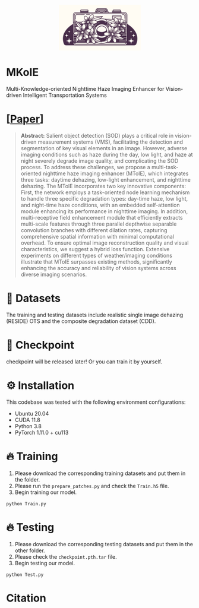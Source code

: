 <div align="center">
  <p>
        <img src="images/logo.png" width="220">
    </a>
</p>
</div>

# MKoIE
Multi-Knowledge-oriented Nighttime Haze Imaging Enhancer for Vision-driven Intelligent Transportation Systems

# [[Paper](https://arxiv.org/abs/2502.07351)]
> **Abstract:** Salient object detection (SOD) plays a critical role in vision-driven measurement systems (VMS), facilitating the detection and segmentation of key visual elements in an image. However, adverse imaging conditions such as haze during the day, low light, and haze at night severely degrade image quality, and complicating the SOD process. To address these challenges, we propose a multi-task-oriented nighttime haze imaging enhancer (MToIE), which integrates three tasks: daytime dehazing, low-light enhancement, and nighttime dehazing. The MToIE incorporates two key innovative components: First, the network employs a task-oriented node learning mechanism to handle three specific degradation types: day-time haze, low light, and night-time haze conditions, with an embedded self-attention module enhancing its performance in nighttime imaging. In addition, multi-receptive field enhancement module that efficiently extracts multi-scale features through three parallel depthwise separable convolution branches with different dilation rates, capturing comprehensive spatial information with minimal computational overhead. To ensure optimal image reconstruction quality and visual characteristics, we suggest a hybrid loss function. Extensive experiments on different types of weather/imaging conditions illustrate that MToIE surpasses existing methods, significantly enhancing the accuracy and reliability of vision systems across diverse imaging scenarios.


# 📂 Datasets
The training and testing datasets include realistic single image dehazing (RESIDE) OTS and the composite degradation dataset (CDD).

# 📄 Checkpoint
checkpoint will be released later! Or you can train it by yourself.

# ⚙️ Installation  
This codebase was tested with the following environment configurations:

- Ubuntu 20.04
- CUDA 11.8
- Python 3.8
- PyTorch 1.11.0 + cu113

# 🔥 Training  
1. Please download the corresponding training datasets and put them in the folder.
2. Please run the `prepare_patches.py` and check the `Train.h5` file.
3. Begin training our model.
```
python Train.py
```

# 🔥 Testing
1. Please download the corresponding testing datasets and put them in the other folder.
2. Please check the `checkpoint.pth.tar` file.
3. Begin testing our model.
```
python Test.py
```

# Citation  
